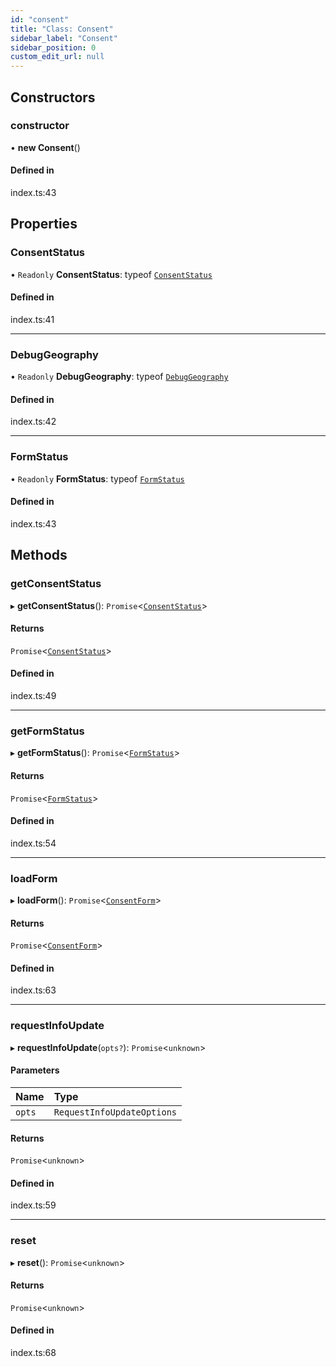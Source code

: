 ```yaml
---
id: "consent"
title: "Class: Consent"
sidebar_label: "Consent"
sidebar_position: 0
custom_edit_url: null
---
```


## Constructors

### constructor

• **new Consent**()

#### Defined in

index.ts:43

## Properties

### ConsentStatus

• `Readonly` **ConsentStatus**: typeof [`ConsentStatus`](../enums/consentstatus.md)

#### Defined in

index.ts:41

___

### DebugGeography

• `Readonly` **DebugGeography**: typeof [`DebugGeography`](../enums/debuggeography.md)

#### Defined in

index.ts:42

___

### FormStatus

• `Readonly` **FormStatus**: typeof [`FormStatus`](../enums/formstatus.md)

#### Defined in

index.ts:43

## Methods

### getConsentStatus

▸ **getConsentStatus**(): `Promise`<[`ConsentStatus`](../enums/consentstatus.md)\>

#### Returns

`Promise`<[`ConsentStatus`](../enums/consentstatus.md)\>

#### Defined in

index.ts:49

___

### getFormStatus

▸ **getFormStatus**(): `Promise`<[`FormStatus`](../enums/formstatus.md)\>

#### Returns

`Promise`<[`FormStatus`](../enums/formstatus.md)\>

#### Defined in

index.ts:54

___

### loadForm

▸ **loadForm**(): `Promise`<[`ConsentForm`](consentform.md)\>

#### Returns

`Promise`<[`ConsentForm`](consentform.md)\>

#### Defined in

index.ts:63

___

### requestInfoUpdate

▸ **requestInfoUpdate**(`opts?`): `Promise`<`unknown`\>

#### Parameters

| Name | Type |
| :------ | :------ |
| `opts` | `RequestInfoUpdateOptions` |

#### Returns

`Promise`<`unknown`\>

#### Defined in

index.ts:59

___

### reset

▸ **reset**(): `Promise`<`unknown`\>

#### Returns

`Promise`<`unknown`\>

#### Defined in

index.ts:68
